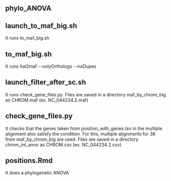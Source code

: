 ## phylo_ANOVA

## launch_to_maf_big.sh

It runs to_maf_big.sh

## to_maf_big.sh

It runs hal2maf --onlyOrthologs --noDupes 

## launch_filter_after_sc.sh

It runs check_gene_files.py.  Files are saved in a directory maf_by_chrom_big as CHROM.maf  (ex. NC_044234.2.maf)

## check_gene_files.py

It checks that the genes taken from position_with_genes.tsv in the multiple alignment also satisfy the condition. For this, multiple alignments for 38 from maf_by_chrom_big are used. Files are saved in a directory chrom_int_anno as CHROM.csv (ex. NC_044234.2.csv)

## positions.Rmd

It does a phylogenetic ANOVA
